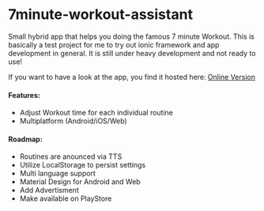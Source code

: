 7minute-workout-assistant
=========================

Small hybrid app that helps you doing the famous 7 minute Workout.
This is basically a test project for me to try out ionic framework and app development in general.
It is still under heavy development and not ready to use!

If you want to have a look at the app, you find it hosted here: [Online Version](http://samuba.github.io/7minute-workout-assistant/www/index.html "7-minute-workout-assistant")

#### Features:
 * Adjust Workout time for each individual routine
 * Multiplatform (Android/iOS/Web)

#### Roadmap:
 * Routines are anounced via TTS
 * Utilize LocalStorage to persist settings
 * Multi language support
 * Material Design for Android and Web
 * Add Advertisment
 * Make available on PlayStore

